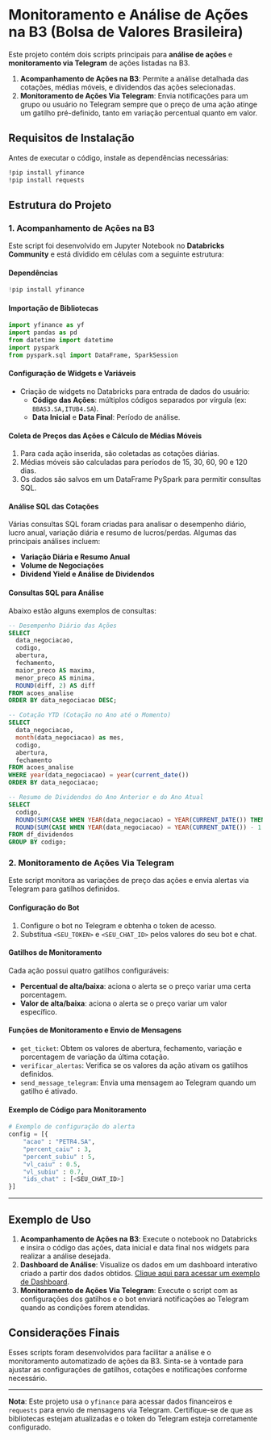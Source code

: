 # Monitoramento e Análise de Ações na B3 (Bolsa de Valores Brasileira)

Este projeto contém dois scripts principais para **análise de ações** e **monitoramento via Telegram** de ações listadas na B3. 

1. **Acompanhamento de Ações na B3**: Permite a análise detalhada das cotações, médias móveis, e dividendos das ações selecionadas.
2. **Monitoramento de Ações Via Telegram**: Envia notificações para um grupo ou usuário no Telegram sempre que o preço de uma ação atinge um gatilho pré-definido, tanto em variação percentual quanto em valor.

## Requisitos de Instalação

Antes de executar o código, instale as dependências necessárias:

```bash
!pip install yfinance
!pip install requests
```

## Estrutura do Projeto

### 1. Acompanhamento de Ações na B3

Este script foi desenvolvido em Jupyter Notebook no **Databricks Community** e está dividido em células com a seguinte estrutura:

#### Dependências

```python
!pip install yfinance
```

#### Importação de Bibliotecas

```python
import yfinance as yf
import pandas as pd
from datetime import datetime
import pyspark
from pyspark.sql import DataFrame, SparkSession
```

#### Configuração de Widgets e Variáveis

- Criação de widgets no Databricks para entrada de dados do usuário: 
  - **Código das Ações**: múltiplos códigos separados por vírgula (ex: `BBAS3.SA,ITUB4.SA`).
  - **Data Inicial** e **Data Final**: Período de análise.

#### Coleta de Preços das Ações e Cálculo de Médias Móveis

1. Para cada ação inserida, são coletadas as cotações diárias.
2. Médias móveis são calculadas para períodos de 15, 30, 60, 90 e 120 dias.
3. Os dados são salvos em um DataFrame PySpark para permitir consultas SQL.

#### Análise SQL das Cotações

Várias consultas SQL foram criadas para analisar o desempenho diário, lucro anual, variação diária e resumo de lucros/perdas. Algumas das principais análises incluem:

- **Variação Diária e Resumo Anual**
- **Volume de Negociações**
- **Dividend Yield e Análise de Dividendos**

#### Consultas SQL para Análise

Abaixo estão alguns exemplos de consultas:

```sql
-- Desempenho Diário das Ações
SELECT
  data_negociacao, 
  codigo, 
  abertura, 
  fechamento, 
  maior_preco AS maxima,
  menor_preco AS minima,
  ROUND(diff, 2) AS diff
FROM acoes_analise
ORDER BY data_negociacao DESC;
```

```sql
-- Cotação YTD (Cotação no Ano até o Momento)
SELECT
  data_negociacao, 
  month(data_negociacao) as mes, 
  codigo, 
  abertura, 
  fechamento
FROM acoes_analise
WHERE year(data_negociacao) = year(current_date())
ORDER BY data_negociacao;
```

```sql
-- Resumo de Dividendos do Ano Anterior e do Ano Atual
SELECT
  codigo,
  ROUND(SUM(CASE WHEN YEAR(data_negociacao) = YEAR(CURRENT_DATE()) THEN dividendos ELSE 0 END), 2) AS total_dividendos_ano_atual,
  ROUND(SUM(CASE WHEN YEAR(data_negociacao) = YEAR(CURRENT_DATE()) - 1 THEN dividendos ELSE 0 END), 2) AS total_dividendos_ultimo_ano
FROM df_dividendos
GROUP BY codigo;
```

### 2. Monitoramento de Ações Via Telegram

Este script monitora as variações de preço das ações e envia alertas via Telegram para gatilhos definidos.

#### Configuração do Bot

1. Configure o bot no Telegram e obtenha o token de acesso.
2. Substitua `<SEU_TOKEN>` e `<SEU_CHAT_ID>` pelos valores do seu bot e chat.

#### Gatilhos de Monitoramento

Cada ação possui quatro gatilhos configuráveis:
- **Percentual de alta/baixa**: aciona o alerta se o preço variar uma certa porcentagem.
- **Valor de alta/baixa**: aciona o alerta se o preço variar um valor específico.

#### Funções de Monitoramento e Envio de Mensagens

- `get_ticket`: Obtem os valores de abertura, fechamento, variação e porcentagem de variação da última cotação.
- `verificar_alertas`: Verifica se os valores da ação ativam os gatilhos definidos.
- `send_message_telegram`: Envia uma mensagem ao Telegram quando um gatilho é ativado.

#### Exemplo de Código para Monitoramento

```python
# Exemplo de configuração do alerta
config = [{
    "acao" : "PETR4.SA",
    "percent_caiu" : 3,
    "percent_subiu" : 5,
    "vl_caiu" : 0.5,
    "vl_subiu" : 0.7,
    "ids_chat" : [<SEU_CHAT_ID>]
}]
```

---

## Exemplo de Uso

1. **Acompanhamento de Ações na B3**: Execute o notebook no Databricks e insira o código das ações, data inicial e data final nos widgets para realizar a análise desejada.
2. **Dashboard de Análise**: Visualize os dados em um dashboard interativo criado a partir dos dados obtidos. [Clique aqui para acessar um exemplo de Dashboard](https://databricks-prod-cloudfront.cloud.databricks.com/public/4027ec902e239c93eaaa8714f173bcfc/4212551225649944/921148053696170/3959289706457058/latest.html).
3. **Monitoramento de Ações Via Telegram**: Execute o script com as configurações dos gatilhos e o bot enviará notificações ao Telegram quando as condições forem atendidas.

## Considerações Finais

Esses scripts foram desenvolvidos para facilitar a análise e o monitoramento automatizado de ações da B3. Sinta-se à vontade para ajustar as configurações de gatilhos, cotações e notificações conforme necessário.

---

**Nota**: Este projeto usa o `yfinance` para acessar dados financeiros e `requests` para envio de mensagens via Telegram. Certifique-se de que as bibliotecas estejam atualizadas e o token do Telegram esteja corretamente configurado.
